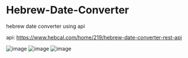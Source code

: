 # Hebrew-Date-Converter

hebrew date converter using api 

api: https://www.hebcal.com/home/219/hebrew-date-converter-rest-api

![image](https://user-images.githubusercontent.com/77536857/164263099-f6eebe85-6572-4353-be48-bb2d0c6d7d9c.png)
![image](https://user-images.githubusercontent.com/77536857/164263790-ce0cba76-e38f-4c90-934b-ed0ef1d29a3d.png)
![image](https://user-images.githubusercontent.com/77536857/164263833-0c80a8ae-0df3-4f55-b1bf-9eafa68a76ea.png)
